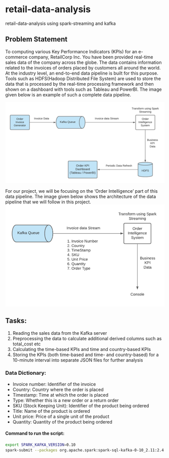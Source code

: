 # retail-data-analysis
retail-data-analysis using spark-streaming and kafka

## Problem Statement
To computing various Key Performance Indicators (KPIs) for an e-commerce company, RetailCorp Inc. You have been provided real-time sales data of the company across the globe. The data contains information related to the invoices of orders placed by customers all around the world.  
At the industry level, an end-to-end data pipeline is built for this purpose. Tools such as HDFS(Hadoop Distributed File System) are used to store the data that is processed by the real-time processing framework and then shown on a dashboard with tools such as Tableau and PowerBI. The image given below is an example of such a complete data pipeline.

![Alt text](image.png)

For our project, we will be focusing on the ‘Order Intelligence’ part of this data pipeline. The image given below shows the architecture of the data pipeline that we will follow in this project.  
![Alt text](image-1.png)  

## Tasks:
1. Reading the sales data from the Kafka server
2. Preprocessing the data to calculate additional derived columns such as total_cost etc
3. Calculating the time-based KPIs and time and country-based KPIs
4. Storing the KPIs (both time-based and time- and country-based) for a 10-minute interval into separate JSON files for further analysis  

### Data Dictionary:
- Invoice number: Identifier of the invoice
- Country: Country where the order is placed
- Timestamp: Time at which the order is placed
- Type: Whether this is a new order or a return order
- SKU (Stock Keeping Unit): Identifier of the product being ordered
- Title: Name of the product is ordered
- Unit price: Price of a single unit of the product
- Quantity: Quantity of the product being ordered

#### Command to run the script:
```bash
export SPARK_KAFKA_VERSION=0.10
spark-submit --packages org.apache.spark:spark-sql-kafka-0-10_2.11:2.4.5 script.py
```